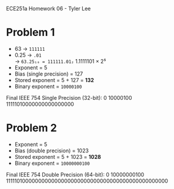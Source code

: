ECE251a Homework 06 - Tyler Lee

# Problem 1 
- 63 → `111111`
- 0.25 → `.01`  
→ `63.25₁₀ = 111111.01₂`
1.1111101 × 2⁵
- Exponent = 5  
- Bias (single precision) = 127  
- Stored exponent = 5 + 127 = **132**  
- Binary exponent = `10000100`

Final IEEE 754 Single Precision (32-bit):
0 10000100 11111010000000000000000

# Problem 2
- Exponent = 5  
- Bias (double precision) = 1023  
- Stored exponent = 5 + 1023 = **1028**  
- Binary exponent = `10000000100`

Final IEEE 754 Double Precision (64-bit):
0 10000000100 1111101000000000000000000000000000000000000000000000